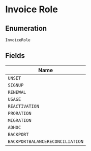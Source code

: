 
# Invoice Role

## Enumeration

`InvoiceRole`

## Fields

| Name |
|  --- |
| `UNSET` |
| `SIGNUP` |
| `RENEWAL` |
| `USAGE` |
| `REACTIVATION` |
| `PRORATION` |
| `MIGRATION` |
| `ADHOC` |
| `BACKPORT` |
| `BACKPORTBALANCERECONCILIATION` |

